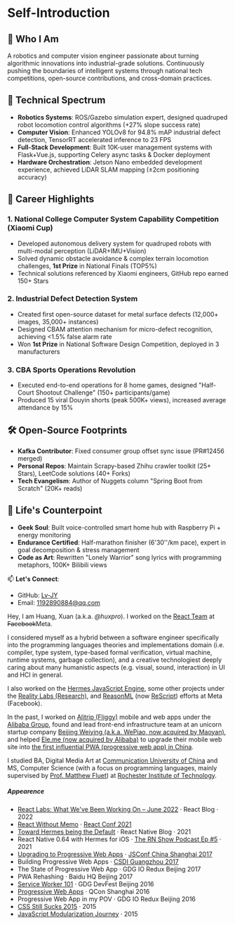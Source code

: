 # Self-Introduction

## 🚀 Who I Am  
A robotics and computer vision engineer passionate about turning algorithmic innovations into industrial-grade solutions. Continuously pushing the boundaries of intelligent systems through national tech competitions, open-source contributions, and cross-domain practices.

## 🔧 Technical Spectrum  
- **Robotics Systems**: ROS/Gazebo simulation expert, designed quadruped robot locomotion control algorithms (+27% slope success rate)  
- **Computer Vision**: Enhanced YOLOv8 for 94.8% mAP industrial defect detection, TensorRT accelerated inference to 23 FPS  
- **Full-Stack Development**: Built 10K-user management systems with Flask+Vue.js, supporting Celery async tasks & Docker deployment  
- **Hardware Orchestration**: Jetson Nano embedded development experience, achieved LiDAR SLAM mapping (±2cm positioning accuracy)  

## 🌟 Career Highlights  
### 1. National College Computer System Capability Competition (Xiaomi Cup)  
- Developed autonomous delivery system for quadruped robots with multi-modal perception (LiDAR+IMU+Vision)  
- Solved dynamic obstacle avoidance & complex terrain locomotion challenges, **1st Prize** in National Finals (TOP5%)  
- Technical solutions referenced by Xiaomi engineers, GitHub repo earned 150+ Stars  

### 2. Industrial Defect Detection System  
- Created first open-source dataset for metal surface defects (12,000+ images, 35,000+ instances)  
- Designed CBAM attention mechanism for micro-defect recognition, achieving <1.5% false alarm rate  
- Won **1st Prize** in National Software Design Competition, deployed in 3 manufacturers  

### 3. CBA Sports Operations Revolution  
- Executed end-to-end operations for 8 home games, designed "Half-Court Shootout Challenge" (150+ participants/game)  
- Produced 15 viral Douyin shorts (peak 500K+ views), increased average attendance by 15%  

## 🛠️ Open-Source Footprints  
- **Kafka Contributor**: Fixed consumer group offset sync issue (PR#12456 merged)  
- **Personal Repos**: Maintain Scrapy-based Zhihu crawler toolkit (25+ Stars), LeetCode solutions (40+ Forks)  
- **Tech Evangelism**: Author of Nuggets column "Spring Boot from Scratch" (20K+ reads)  

## 🎵 Life's Counterpoint  
- **Geek Soul**: Built voice-controlled smart home hub with Raspberry Pi + energy monitoring  
- **Endurance Certified**: Half-marathon finisher (6'30''/km pace), expert in goal decomposition & stress management  
- **Code as Art**: Rewritten "Lonely Warrior" song lyrics with programming metaphors, 100K+ Bilibili views  

📫 **Let's Connect**:  
- GitHub: [Lv-JY](https://github.com/Lv-JY)  
- Email: 1192890884@qq.com

Hey, I am Huang, Xuan (a.k.a. _@huxpro_). I worked on the [React Team](https://beta.reactjs.org/community/meet-the-team#react-core) at <del>Facebook</del>Meta.

I considered myself as a hybrid between a software engineer specifically into the programming languages theories and implementations domain (i.e. compiler, type system, type-based formal verification, virtual machine, runtime systems, garbage collection), and a creative technologiest deeply caring about many humanistic aspects (e.g. visual, sound, interaction) in UI and HCI in general.

I also worked on the [Hermes JavaScript Engine](https://hermesengine.dev/), some other projects under the [Reality Labs (Research)](https://tech.fb.com/ar-vr/), and [ReasonML](https://reasonml.github.io/) (now [ReScript](https://rescript-lang.org/)) efforts at Meta (Facebook).

In the past, I worked on [Alitrip (Fliggy)](https://www.alitrip.com/) mobile and web apps under the [Alibaba Group](https://en.wikipedia.org/wiki/Alibaba_Group), found and lead front-end infrastructure team at an unicorn startup company [Beijing Weiying (a.k.a. WePiao, now acquired by Maoyan)](https://www.crunchbase.com/organization/beijing-weiying-technology), and helped [Ele.me (now acquired by Alibaba)](https://en.wikipedia.org/wiki/Ele.me) to upgrade their mobile web site into [the first influential PWA (progressive web app) in China](https://medium.com/elemefe/upgrading-ele-me-to-progressive-web-app-2a446832e509).

I studied BA, Digital Media Art at [Communication University of China](https://en.wikipedia.org/wiki/Communication_University_of_China) and MS, Computer Science (with a focus on programming languages, mainly supervised by [Prof. Matthew Fluet](https://www.cs.rit.edu/~mtf/)) at [Rochester Institute of Technology](https://en.wikipedia.org/wiki/Rochester_Institute_of_Technology).

##### Appearence

- [React Labs: What We've Been Working On – June 2022][12] · React Blog · 2022
- [React Without Memo][11] · [React Conf 2021](https://conf.reactjs.org/)
- [Toward Hermes being the Default][11] · React Native Blog · 2021
- React Native 0.64 with Hermes for iOS · [The RN Show Podcast Ep #5](https://www.callstack.com/podcast-react-native-show) · 2021
- [Upgrading to Progressive Web Apps][9] · [JSConf China Shanghai 2017](http://2017.jsconf.cn/)
- Building Progressive Web Apps · [CSDI Guangzhou 2017](http://www.csdisummit.com/)
- The State of Progressive Web App · GDG IO Redux Beijing 2017
- PWA Rehashing · Baidu HQ Beijing 2017
- [Service Worker 101][5] · GDG DevFest Beijing 2016
- [Progressive Web Apps][4] · QCon Shanghai 2016
- Progressive Web App in my POV · GDG IO Redux Beijing 2016
- [CSS Still Sucks 2015][2] · 2015
- [JavaScript Modularization Journey][1] · 2015

[1]: //huangxuan.me/2015/07/09/js-module-7day/
[2]: //huangxuan.me/2015/12/28/css-sucks-2015/
[3]: //huangxuan.me/2016/06/05/pwa-in-my-pov/
[4]: //huangxuan.me/2016/10/20/pwa-qcon2016/
[5]: //huangxuan.me/2016/11/20/sw-101-gdgdf/
[6]: https://yanshuo.io/assets/player/?deck=58ac8598b123db0067292f92 "PWA Rehashing"
[7]: https://yanshuo.io/assets/player/?deck=593ad6fbfe88c2006a0a0d6d "The State of PWA"
[8]: https://yanshuo.io/assets/player/?deck=594d673d570c357d0698a950 "Building PWA"
[9]: //huangxuan.me/jsconfcn2017/
[10]: https://reactnative.dev/blog/2021/10/26/toward-hermes-being-the-default
[11]: https://youtu.be/lGEMwh32soc
[12]: https://reactjs.org/blog/2022/06/15/react-labs-what-we-have-been-working-on-june-2022.html
